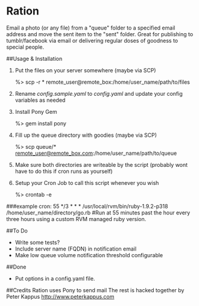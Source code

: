 Ration
======

Email a photo (or any file) from a &quot;queue&quot; folder to a specified email address and move the sent item to the &quot;sent&quot; folder. 
Great for publishing to tumblr/facebook via email or delivering regular doses of goodness to special people. 

##Usage & Installation
1. Put the files on your server somewhere (maybe via SCP)

    %> scp -r * remote_user@remote_box:/home/user_name/path/to/files
2. Rename *config.sample.yaml* to *config.yaml* and update your config variables as needed
3. Install Pony Gem 

    %> gem install pony
4. Fill up the queue directory with goodies (maybe via SCP)

    %> scp queue/* remote_user@remote_box.com:/home/user_name/path/to/queue    
5. Make sure both directories are writeable by the script (probably wont have to do this if cron runs as yourself)
6. Setup your Cron Job to call this script whenever you wish

    %> crontab -e

###example cron:
    55 */3 * * * /usr/local/rvm/bin/ruby-1.9.2-p318 /home/user_name/directory/go.rb
    #Run at 55 minutes past the hour every three hours using a custom RVM managed ruby version.

##To Do
* Write some tests?
* Include server name (FQDN) in notification email
* Make low queue volume notification threshold configurable

##Done
* Put options in a config.yaml file. 


##Credits
  Ration uses Pony to send mail
  The rest is hacked together by Peter Kappus http://www.peterkappus.com